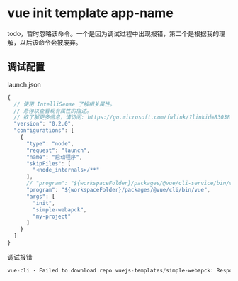 # vue init template app-name

todo，暂时忽略该命令。一个是因为调试过程中出现报错，第二个是根据我的理解，以后该命令会被废弃。

## 调试配置

launch.json
```js
{
  // 使用 IntelliSense 了解相关属性。 
  // 悬停以查看现有属性的描述。
  // 欲了解更多信息，请访问: https://go.microsoft.com/fwlink/?linkid=830387
  "version": "0.2.0",
  "configurations": [
    {
      "type": "node",
      "request": "launch",
      "name": "启动程序",
      "skipFiles": [
        "<node_internals>/**"
      ],
      // "program": "${workspaceFolder}/packages/@vue/cli-service/bin/vue-cli-service",
      "program": "${workspaceFolder}/packages/@vue/cli/bin/vue",
      "args": [
        "init",
        "simple-webapck",
        "my-project"
      ]
    }
  ]
}
```

调试报错
```js
vue-cli · Failed to download repo vuejs-templates/simple-webapck: Response code 404 (Not Found)
```